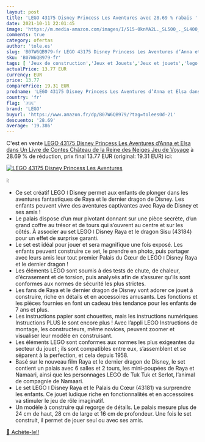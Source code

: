 ```yaml
---
layout: post
title: 'LEGO 43175 Disney Princess Les Aventures avec 28.69 % rabais '
date: 2021-10-11 22:01:45
image: 'https://m.media-amazon.com/images/I/515-0knMA2L._SL500_._SL400_.jpg'
comments: true
category: ofertas
author: 'tole.es'
slug: 'B07W6QB979-fr LEGO 43175 Disney Princess Les Aventures d’Anna et Elsa...'
sku: 'B07W6QB979-fr'
tags: [ 'Jeux de construction','Jeux et Jouets','Jeux et jouets','lego', ]
actualPrice: 13.77 EUR
currency: EUR
price: 13.77
comparePrice: 19.31 EUR
prodname: 'LEGO 43175 Disney Princess Les Aventures d’Anna et Elsa dans Un Livre de Contes Château de la Reine des Neiges  Jeu de Voyage'
country: 'fr'
flag: '🇫🇷'
brand: 'LEGO'
buyurl: 'https://www.amazon.fr/dp/B07W6QB979/?tag=tolees0d-21'
descuento: '28.69'
average: '19.386'
---
```


C'est en vente [LEGO 43175 Disney Princess Les Aventures d’Anna et Elsa dans Un Livre de Contes Château de la Reine des Neiges  Jeu de Voyage](https://www.amazon.fr/dp/B07W6QB979/?tag=tolees0d-21)  à  28.69 % de réduction, prix final  13.77 EUR (original: 19.31 EUR) ici:

[![LEGO 43175 Disney Princess Les Aventures](https://m.media-amazon.com/images/I/515-0knMA2L._SL500_._SL400_.jpg)](https://www.amazon.fr/dp/B07W6QB979/?tag=tolees0d-21)

ℹ️:

- Ce set créatif LEGO ǀ Disney permet aux enfants de plonger dans les aventures fantastiques de Raya et le dernier dragon de Disney. Les enfants peuvent vivre des aventures captivantes avec Raya de Disney et ses amis !
- Le palais dispose d’un mur pivotant donnant sur une pièce secrète, d’un grand coffre au trésor et de tours qui s’ouvrent au centre et sur les côtés. À associer au set LEGO ǀ Disney Raya et le dragon Sisu (43184) pour un effet de surprise garanti.
- Le set est idéal pour jouer et sera magnifique une fois exposé. Les enfants peuvent construire ce set, le prendre en photo, puis partager avec leurs amis leur tout premier Palais du Cœur de LEGO ǀ Disney Raya et le dernier dragon !
- Les éléments LEGO sont soumis à des tests de chute, de chaleur, d’écrasement et de torsion, puis analysés afin de s’assurer qu’ils sont conformes aux normes de sécurité les plus strictes.
- Les fans de Raya et le dernier dragon de Disney vont adorer ce jouet à construire, riche en détails et en accessoires amusants. Les fonctions et les pièces fournies en font un cadeau très tendance pour les enfants de 7 ans et plus.
- Les instructions papier sont chouettes, mais les instructions numériques Instructions PLUS le sont encore plus ! Avec l’appli LEGO Instructions de montage, les constructeurs, même novices, peuvent zoomer et visualiser leur modèle en construisant.
- Les éléments LEGO sont conformes aux normes les plus exigeantes du secteur du jouet ; ils sont compatibles entre eux, s’assemblent et se séparent à la perfection, et cela depuis 1958.
- Basé sur le nouveau film Raya et le dernier dragon de Disney, le set contient un palais avec 6 salles et 2 tours, les mini-poupées de Raya et Namaari, ainsi que les personnages LEGO de Tuk Tuk et Serlot, l’animal de compagnie de Namaari.
- Le set LEGO ǀ Disney Raya et le Palais du Cœur (43181) va surprendre les enfants. Ce jouet ludique riche en fonctionnalités et en accessoires va stimuler le jeu de rôle imaginatif.
- Un modèle à construire qui regorge de détails. Le palais mesure plus de 24 cm de haut, 28 cm de large et 16 cm de profondeur. Une fois le set construit, il permet de jouer seul ou avec ses amis.

[🛒 Achète-le!!](https://www.amazon.fr/dp/B07W6QB979/?tag=tolees0d-21)
